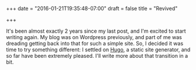 +++
date = "2016-01-21T19:35:48-07:00"
draft = false
title = "Revived"

+++

It's been almost exactly 2 years since my last post, and I'm excited to start writing again. My blog was on Wordpress previously, and part of me was dreading getting back into that for such a simple site. So, I decided it was time to try something different: I settled on [Hugo](https://gohugo.io/), a static site generator, and so far have been extremely pleased. I'll write more about that transition in a bit.